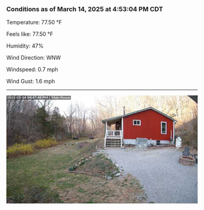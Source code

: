 ### Conditions as of March 14, 2025 at 4:53:04 PM CDT 

Temperature: 77.50 &deg;F

Feels like: 77.50 &deg;F

Humidity: 47%

Wind Direction: WNW

Windspeed: 0.7 mph

Wind Gust: 1.6 mph

---

<img src="./images/latest.jpeg"/>

